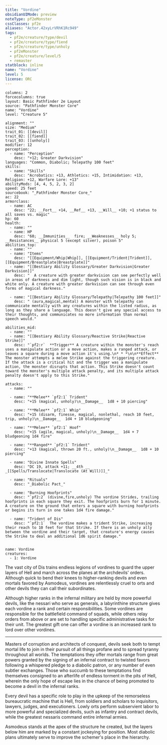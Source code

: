 ```yaml
---
title: "Vordine"
obsidianUIMode: preview
noteType: pf2eMonster
cssClasses: pf2e
aliases: "Actor.42xyLrVRhK1Rc949" 
tags:
  - pf2e/creature/type/devil
  - pf2e/creature/type/fiend
  - pf2e/creature/type/unholy
  - pf2eMonster
  - pf2e/creature/level/5
  - remaster
statblock: inline
name: "Vordine"
level: 5
license: ORC
---
```


```statblock
columns: 2
forcecolumns: true
layout: Basic Pathfinder 2e Layout
source: "Pathfinder Monster Core"
name: "Vordine"
level: "Creature 5"

alignment: ""
size: "Medium"
trait_01: [[devil]]
trait_02: [[fiend]]
trait_03: [[unholy]]
modifier: 12
perception:
  - name: "Perception"
    desc: "+12; Greater Darkvision"
languages: "Common, Diabolic; Telepathy 100 feet"
skills:
  - name: "Skills"
    desc: "Acrobatics: +13, Athletics: +15, Intimidation: +13, Religion: +12, Warfare Lore: +13"
abilityMods: [4, 4, 5, 2, 3, 2]
speed: 25 feet
sourcebook: "_Pathfinder Monster Core_"
ac: 22
armorclass:
  - name: AC
    desc: "22; __Fort__ +14, __Ref__ +13, __Will__ +10; +1 status to all saves vs. magic"
hp: 60
health:
  - name: ""
  - name: HP
    desc: "60; __Immunities__  fire; __Weaknesses__ holy 5; __Resistances__ physical 5 (except silver), poison 5"
abilities_top:
  - name: ""
  - name: "Items"
    desc: "[[Equipment/Whip|Whip]], [[Equipment/Trident|Trident]], [[Equipment/Breastplate|Breastplate]]"
  - name: "[[Bestiary Ability Glossary/Greater Darkvision|Greater Darkvision]]"
    desc: "  A creature with greater darkvision can see perfectly well in areas of darkness and dim light, though such vision is in black and white only. A creature with greater darkvision can see through even forms of magical darkness."

  - name: "[[Bestiary Ability Glossary/Telepathy|Telepathy 100 feet]]"
    desc: " (aura,magical,mental) A monster with telepathy can communicate mentally with any creatures within the listed radius, as long as they share a language. This doesn't give any special access to their thoughts, and communicates no more information than normal speech would."

abilities_mid:
  - name: ""
  - name: "[[Bestiary Ability Glossary/Reactive Strike|Reactive Strike]]"
    desc: "`pf2:r`  **Trigger** A creature within the monster's reach uses a manipulate action or a move action, makes a ranged attack, or leaves a square during a move action it's using.\n* * *\n\n**Effect** The monster attempts a melee Strike against the triggering creature. If the attack is a critical hit and the trigger was a manipulate action, the monster disrupts that action. This Strike doesn't count toward the monster's multiple attack penalty, and its multiple attack penalty doesn't apply to this Strike."

attacks:
  - name: ""

  - name: "**Melee** `pf2:1` Trident"
    desc: "+15 (magical, unholy)\n__Damage__  1d8 + 10 piercing"

  - name: "**Melee** `pf2:1` Whip"
    desc: "+15 (disarm, finesse, magical, nonlethal, reach 10 feet, trip, unholy)\n__Damage__  1d4 + 10 bludgeoning"

  - name: "**Melee** `pf2:1` Hoof"
    desc: "+15 (agile, magical, unholy)\n__Damage__  1d4 + 7 bludgeoning 1d4 fire"

  - name: "**Ranged** `pf2:1` Trident"
    desc: "+13 (magical, thrown 20 ft., unholy)\n__Damage__  1d8 + 10 piercing"

  - name: "Divine Innate Spells"
    desc: "DC 19, attack +11; __4th __  _[[Spells/Translocate|Translocate (At Will)]]_"

  - name: "Rituals"
    desc: "_Diabolic Pact_"

  - name: "Burning Hoofprints"
    desc: "`pf2:2` (divine,fire,unholy) The vordine Strides, trailing hoofprints in each square they exit. The hoofprints burn for 1 minute. A creature on the ground that enters a square with burning hoofprints or begins its turn in one takes 1d4 fire damage."

  - name: "Trident of Dis"
    desc: "`pf2:1`  The vordine makes a trident Strike, increasing their reach to 10 feet for that Strike. If there is an unholy ally between the vordine and their target, that creature's energy causes the Strike to deal an additional 1d6 spirit damage."
 
```

```encounter-table
name: Vordine
creatures:
  - 1: Vordine
```



The vast city of Dis trains endless legions of vordines to guard the upper layers of Hell and march across the planes at the archdevils' orders. Although quick to bend their knees to higher-ranking devils and even mortals favored by Asmodeus, vordines are relentlessly cruel to orts and other devils they can call their subordinates.

Although higher ranks in the infernal military are held by more powerful devils, like the nessari who serve as generals, a labyrinthine structure gives each vordine a rank and certain responsibilities. Some vordines are responsible for the battlefield command of squads, while others relay orders from above or are set to handling specific administrative tasks for their unit. The greatest gift one can offer a vordine is an increased rank to lord over other vordines.

* * *

Masters of corruption and architects of conquest, devils seek both to tempt mortal life to join in their pursuit of all things profane and to spread tyranny throughout all worlds. The temptations they offer mortals range from great powers granted by the signing of an infernal contract to twisted favors following a whispered pledge to a diabolic patron, or any number of even subtler exchanges. Those who succumb to these temptations find themselves consigned to an afterlife of endless torment in the pits of Hell, wherein the only hope of escape lies in the chance of being promoted to become a devil in the infernal ranks.

Every devil has a specific role to play in the upkeep of the remorseless bureaucratic machine that is Hell, from soldiers and scholars to inquisitors, lawyers, judges, and executioners. Lowly orts perform subservient labor to more powerful and specialized devils, such as infantry and contract devils, while the greatest nessaris command entire infernal armies.

Asmodeus stands at the apex of the structure he created, but the layers below him are marked by a constant jockeying for position. Most diabolic plans ultimately serve to improve the schemer's place in the hierarchy.
